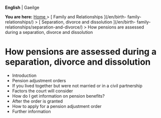 **English** |  Gaeilge 

**You are here:** [ Home ](/en/) > [ Family and Relationships ](/en/birth-
family-relationships/) > [ Separation, divorce and dissolution ](/en/birth-
family-relationships/separation-and-divorce/) > How pensions are assessed
during a separation, divorce and dissolution

#  How pensions are assessed during a separation, divorce and dissolution

  * Introduction 
  * Pension adjustment orders 
  * If you lived together but were not married or in a civil partnership 
  * Factors the court will consider 
  * How do I get information on pension benefits? 
  * After the order is granted 
  * How to apply for a pension adjustment order 
  * Further information 
